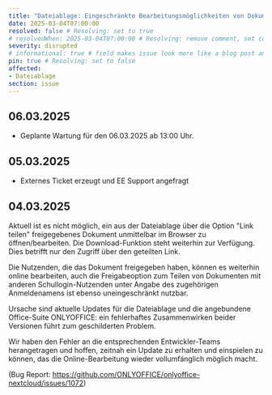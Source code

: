 ```yaml
---
title: "Dateiablage: Eingeschränkte Bearbeitungsmöglichkeiten von Dokumenten (seit 04.03.2025) - Update 06.03.2025"
date: 2025-03-04T07:00:00
resolved: false # Resolving: set to true
# resolvedWhen: 2025-03-04T07:00:00 # Resolving: remove comment, set correct end datetime
severity: disrupted
# informational: true # field makes issue look more like a blog post and removes any references to downtime length
pin: true # Resolving: set to false
affected:
- Dateiablage
section: issue
---
```


## 06.03.2025

* Geplante Wartung für den 06.03.2025 ab 13:00 Uhr.

## 05.03.2025

* Externes Ticket erzeugt und EE Support angefragt

## 04.03.2025

Aktuell ist es nicht möglich, ein aus der Dateiablage über die Option "Link teilen" freigegebenes Dokument unmittelbar im Browser zu öffnen/bearbeiten. Die Download-Funktion steht weiterhin zur Verfügung. Dies betrifft nur den Zugriff über den geteilten Link.

Die Nutzenden, die das Dokument freigegeben haben, können es weiterhin online bearbeiten, auch die Freigabeoption zum Teilen von Dokumenten mit anderen Schullogin-Nutzenden unter Angabe des zugehörigen Anmeldenamens ist ebenso uneingeschränkt nutzbar.

Ursache sind aktuelle Updates für die Dateiablage und die angebundene Office-Suite ONLYOFFICE:  ein fehlerhaftes Zusammenwirken beider Versionen führt zum geschilderten Problem. 

Wir haben den Fehler an die entsprechenden Entwickler-Teams herangetragen und hoffen, zeitnah ein Update zu erhalten und einspielen zu können, das die Online-Bearbeitung wieder vollumfänglich möglich macht.

(Bug Report: https://github.com/ONLYOFFICE/onlyoffice-nextcloud/issues/1072)

